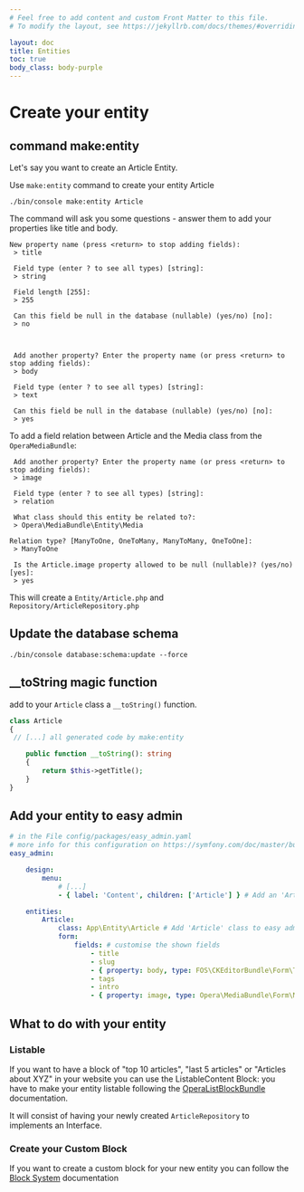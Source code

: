 ```yaml
---
# Feel free to add content and custom Front Matter to this file.
# To modify the layout, see https://jekyllrb.com/docs/themes/#overriding-theme-defaults

layout: doc
title: Entities
toc: true
body_class: body-purple
---
```


# Create your entity

## command make:entity

Let's say you want to create an Article Entity.

Use `make:entity` command to create your entity Article

`./bin/console make:entity Article`

The command will ask you some questions - answer them to add your properties like title and body.

```
New property name (press <return> to stop adding fields):
 > title

 Field type (enter ? to see all types) [string]:
 > string

 Field length [255]:
 > 255

 Can this field be null in the database (nullable) (yes/no) [no]:
 > no



 Add another property? Enter the property name (or press <return> to stop adding fields):
 > body   

 Field type (enter ? to see all types) [string]:
 > text

 Can this field be null in the database (nullable) (yes/no) [no]:
 > yes
```

To add a field relation between Article and the Media class from the `OperaMediaBundle`:
```
 Add another property? Enter the property name (or press <return> to stop adding fields):
 > image

 Field type (enter ? to see all types) [string]:
 > relation

 What class should this entity be related to?:
 > Opera\MediaBundle\Entity\Media

Relation type? [ManyToOne, OneToMany, ManyToMany, OneToOne]:
 > ManyToOne

 Is the Article.image property allowed to be null (nullable)? (yes/no) [yes]:
 > yes
```

This will create a `Entity/Article.php` and `Repository/ArticleRepository.php`

## Update the database schema
`./bin/console database:schema:update --force`

## __toString magic function

add to your `Article` class a `__toString()` function.

```php
class Article
{
 // [...] all generated code by make:entity

    public function __toString(): string
    {
        return $this->getTitle();
    }
}
```

## Add your entity to easy admin

```yaml
# in the File config/packages/easy_admin.yaml
# more info for this configuration on https://symfony.com/doc/master/bundles/EasyAdminBundle/book/edit-new-configuration.html
easy_admin:

    design:
        menu:
            # [...]
            - { label: 'Content', children: ['Article'] } # Add an 'Article' link in the admin menu

    entities:
        Article:
            class: App\Entity\Article # Add 'Article' class to easy admin entities
            form:
                fields: # customise the shown fields
                    - title
                    - slug
                    - { property: body, type: FOS\CKEditorBundle\Form\Type\CKEditorType }
                    - tags
                    - intro
                    - { property: image, type: Opera\MediaBundle\Form\MediaEntityType }

```

## What to do with your entity

### Listable

If you want to have a block of "top 10 articles", "last 5 articles" or "Articles about XYZ" in your website you can use the ListableContent Block: you have to make your entity listable following the [OperaListBlockBundle](/OperaListBlockBundle) documentation.

It will consist of having your newly created `ArticleRepository` to implements an Interface.

### Create your Custom Block

If you want to create a custom block for your new entity you can follow the [Block System](/blocks) documentation